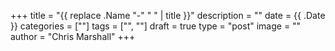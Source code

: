 +++
title = "{{ replace .Name "-" " " | title }}"
description = ""
date = {{ .Date }}
categories = [""]
tags = ["", ""]
draft = true
type = "post"
image = ""
author = "Chris Marshall"
+++



<!--more-->

